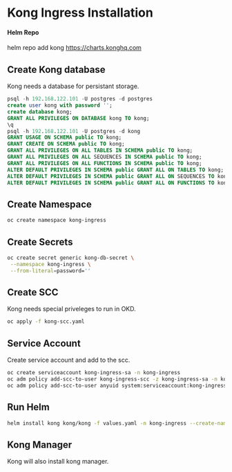 # Kong Ingress Installation

#### Helm Repo

helm repo add kong https://charts.konghq.com

## Create Kong database

Kong needs a database for persistant storage.

```sql
psql -h 192.168.122.101 -U postgres -d postgres
create user kong with password '';
create database kong;
GRANT ALL PRIVILEGES ON DATABASE kong TO kong;
\q
psql -h 192.168.122.101 -U postgres -d kong
GRANT USAGE ON SCHEMA public TO kong;
GRANT CREATE ON SCHEMA public TO kong;
GRANT ALL PRIVILEGES ON ALL TABLES IN SCHEMA public TO kong;
GRANT ALL PRIVILEGES ON ALL SEQUENCES IN SCHEMA public TO kong;
GRANT ALL PRIVILEGES ON ALL FUNCTIONS IN SCHEMA public TO kong;
ALTER DEFAULT PRIVILEGES IN SCHEMA public GRANT ALL ON TABLES TO kong;
ALTER DEFAULT PRIVILEGES IN SCHEMA public GRANT ALL ON SEQUENCES TO kong;
ALTER DEFAULT PRIVILEGES IN SCHEMA public GRANT ALL ON FUNCTIONS TO kong;
```

## Create Namespace

```bash
oc create namespace kong-ingress
```

## Create Secrets

```bash
oc create secret generic kong-db-secret \
 --namespace kong-ingress \
 --from-literal=password=''
```

## Create SCC

Kong needs special priveleges to run in OKD.

```bash
oc apply -f kong-scc.yaml
```

## Service Account

Create service account and add to the scc.

```bash
oc create serviceaccount kong-ingress-sa -n kong-ingress
oc adm policy add-scc-to-user kong-ingress-scc -z kong-ingress-sa -n kong-ingress
oc adm policy add-scc-to-user anyuid system:serviceaccount:kong-ingress:kong-ingress-sa

```

## Run Helm

```bash
helm install kong kong/kong -f values.yaml -n kong-ingress --create-namespace --set ingressController.installCRDs=false
```

## Kong Manager

Kong will also install kong manager.
